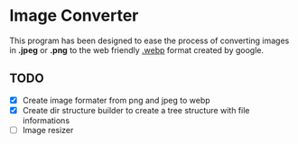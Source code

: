 # Image Converter

This program has been designed to ease the process of converting images in **.jpeg** or **.png** to the web friendly [.webp](https://developers.google.com/speed/webp) format created by google.

## TODO

- [x] Create image formater from png and jpeg to webp
- [x] Create dir structure builder to create a tree structure with file informations
- [ ] Image resizer
